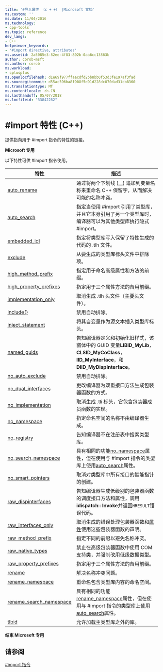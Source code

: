 ```yaml
---
title: '#导入属性 （c + +） |Microsoft 文档'
ms.custom: ''
ms.date: 11/04/2016
ms.technology:
- cpp-tools
ms.topic: reference
dev_langs:
- C++
helpviewer_keywords:
- '#import directive, attributes'
ms.assetid: 2a5085e3-82ee-4f83-892b-0aa6cc13863b
author: corob-msft
ms.author: corob
ms.workload:
- cplusplus
ms.openlocfilehash: d1e69f977ffaacdfd2bb8bb0f53d3fe197af3fad
ms.sourcegitcommit: d55ac596ba8f908f5d91d228dc070dad31cb8360
ms.translationtype: MT
ms.contentlocale: zh-CN
ms.lasthandoff: 05/07/2018
ms.locfileid: "33842282"
---
```

# <a name="import-attributes-c"></a>#import 特性 (C++)
提供指向用于 #import 指令的特性的链接。  
  
 **Microsoft 专用**  
  
 以下特性可供 #import 指令使用。  
  
|特性|描述|  
|---------------|-----------------|  
|[auto_rename](../preprocessor/auto-rename.md)|通过将两个下划线 (__) 追加到变量名称来重命名 C++ 保留字，从而解决可能的名称冲突。|  
|[auto_search](../preprocessor/auto-search.md)|指定当使用 #import 引用了类型库，并且它本身引用了另一个类型库时，编译器可以为其他类型库执行隐式 #import。|  
|[embedded_idl](../preprocessor/embedded-idl.md)|指定将类型库写入保留了特性生成的代码的 .tlh 文件。|  
|[exclude](../preprocessor/exclude-hash-import.md)|从要生成的类型库标头文件中排除项。|  
|[high_method_prefix](../preprocessor/high-method-prefix.md)|指定用于命名高级属性和方法的前缀。|  
|[high_property_prefixes](../preprocessor/high-property-prefixes.md)|指定用于三个属性方法的备用前缀。|  
|[implementation_only](../preprocessor/implementation-only.md)|取消生成 .tlh 头文件（主要头文件）。|  
|[include()](../preprocessor/include-parens.md)|禁用自动排除。|  
|[inject_statement](../preprocessor/inject-statement.md)|将其自变量作为源文本插入类型库标头。|  
|[named_guids](../preprocessor/named-guids.md)|告知编译器定义和初始化旧样式，该窗体中的 GUID 变量**LIBID_MyLib**， **CLSID_MyCoClass**， **IID_MyInterface**，和**DIID_MyDispInterface**。|  
|[no_auto_exclude](../preprocessor/no-auto-exclude.md)|禁用自动排除。|  
|[no_dual_interfaces](../preprocessor/no-dual-interfaces.md)|更改编译器为双重接口方法生成包装器函数的方式。|  
|[no_implementation](../preprocessor/no-implementation.md)|取消生成 .tli 标头，它包含包装器成员函数的实现。|  
|[no_namespace](../preprocessor/no-namespace.md)|指定命名空间的名称不由编译器生成。|  
|[no_registry](../preprocessor/no-registry.md)|告知编译器不在注册表中搜索类型库。|  
|[no_search_namespace](../preprocessor/no-search-namespace.md)|具有相同的功能[no_namespace](../preprocessor/no-namespace.md)属性，但在使用与 #import 指令的类型库上使用[auto_search](../preprocessor/auto-search.md)属性。|  
|[no_smart_pointers](../preprocessor/no-smart-pointers.md)|取消对类型库中所有接口的智能指针的创建。|  
|[raw_dispinterfaces](../preprocessor/raw-dispinterfaces.md)|告知编译器生成低级别的包装器函数的调度接口方法和属性，调用**idispatch:: Invoke**并返回`HRESULT`错误代码。|  
|[raw_interfaces_only](../preprocessor/raw-interfaces-only.md)|取消生成的错误处理包装器函数和[属性](../cpp/property-cpp.md)使用这些包装器函数的声明。|  
|[raw_method_prefix](../preprocessor/raw-method-prefix.md)|指定不同的前缀以避免名称冲突。|  
|[raw_native_types](../preprocessor/raw-native-types.md)|禁止在高级包装器函数中使用 COM 支持类，并强制改用低级数据类型。    |  
|[raw_property_prefixes](../preprocessor/raw-property-prefixes.md)|指定用于三个属性方法的备用前缀。|  
|[rename](../preprocessor/rename-hash-import.md)|解决名称冲突问题。|  
|[rename_namespace](../preprocessor/rename-namespace.md)|重命名包含类型库内容的命名空间。|  
|[rename_search_namespace](../preprocessor/rename-search-namespace.md)|具有相同的功能[rename_namespace](../preprocessor/rename-namespace.md)属性，但在使用与 #import 指令的类型库上使用[auto_search](../preprocessor/auto-search.md)属性。|  
|[tlbid](../preprocessor/tlbid.md)|允许加载主类型库之外的库。|  
  
 **结束 Microsoft 专用**  
  
## <a name="see-also"></a>请参阅  
 [#import 指令](../preprocessor/hash-import-directive-cpp.md)